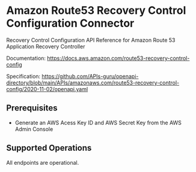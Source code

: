 # Amazon Route53 Recovery Control Configuration Connector
Recovery Control Configuration API Reference for Amazon Route 53 Application Recovery Controller

Documentation: https://docs.aws.amazon.com/route53-recovery-control-config

Specification: https://github.com/APIs-guru/openapi-directory/blob/main/APIs/amazonaws.com/route53-recovery-control-config/2020-11-02/openapi.yaml

## Prerequisites

+ Generate an AWS Acess Key ID and AWS Secret Key from the AWS Admin Console

## Supported Operations

All endpoints are operational.
